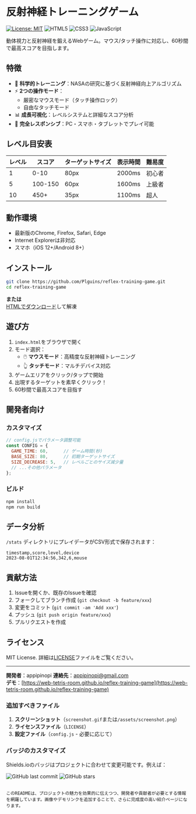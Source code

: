 # 反射神経トレーニングゲーム

[![License: MIT](https://img.shields.io/badge/License-MIT-blue.svg)](https://opensource.org/licenses/MIT)
![HTML5](https://img.shields.io/badge/HTML5-E34F26?logo=html5&logoColor=white)
![CSS3](https://img.shields.io/badge/CSS3-1572B6?logo=css3&logoColor=white)
![JavaScript](https://img.shields.io/badge/JavaScript-F7DF1E?logo=javascript&logoColor=black)

動体視力と反射神経を鍛えるWebゲーム。マウス/タッチ操作に対応し、60秒間で最高スコアを目指します。

## 特徴

- 🎯 **科学的トレーニング**：NASAの研究に基づく反射神経向上アルゴリズム
- ⚡ **2つの操作モード**：
  - 厳密なマウスモード（タッチ操作ロック）
  - 自由なタッチモード
- 📊 **成長可視化**：レベルシステムと詳細なスコア分析
- 📱 **完全レスポンシブ**：PC・スマホ・タブレットでプレイ可能

## レベル目安表

| レベル | スコア   | ターゲットサイズ | 表示時間 | 難易度 |
|--------|----------|------------------|----------|--------|
| 1      | 0-10     | 80px             | 2000ms   | 初心者 |
| 5      | 100-150  | 60px             | 1600ms   | 上級者 |
| 10     | 450+     | 35px             | 1100ms   | 超人   |

## 動作環境

- 最新版のChrome, Firefox, Safari, Edge
- Internet Explorerは非対応
- スマホ（iOS 12+/Android 8+）

## インストール

```bash
git clone https://github.com/Plguins/reflex-training-game.git
cd reflex-training-game
```

**または**  
[HTMLでダウンロード](https://github.com/web-tetris-room/reflex-training-game/releases/download/V1.1/index.html)して解凍

## 遊び方

1. `index.html`をブラウザで開く
2. モード選択：
   - 🖱️ **マウスモード**：高精度な反射神経トレーニング
   - 👆 **タッチモード**：マルチデバイス対応
3. ゲームエリアをクリック/タップで開始
4. 出現するターゲットを素早くクリック！
5. 60秒間で最高スコアを目指す

## 開発者向け

### カスタマイズ

```javascript
// config.jsでパラメータ調整可能
const CONFIG = {
  GAME_TIME: 60,      // ゲーム時間(秒)
  BASE_SIZE: 80,      // 初期ターゲットサイズ
  SIZE_DECREASE: 5,   // レベルごとのサイズ減少量
  // ...その他パラメータ
};
```

### ビルド

```bash
npm install
npm run build
```

## データ分析

`/stats` ディレクトリにプレイデータがCSV形式で保存されます：

```csv
timestamp,score,level,device
2023-08-01T12:34:56,342,6,mouse
```

## 貢献方法

1. Issueを開くか、既存のIssueを確認
2. フォークしてブランチ作成 (`git checkout -b feature/xxx`)
3. 変更をコミット (`git commit -am 'Add xxx'`)
4. プッシュ (`git push origin feature/xxx`)
5. プルリクエストを作成

## ライセンス

MIT License. 詳細は[LICENSE](LICENSE)ファイルをご覧ください。

---

**開発者**：appipinopi 
**連絡先**：appipinopi@gmail.com  
**デモ**：[https://web-tetris-room.github.io/reflex-training-game](https://web-tetris-room.github.io/reflex-training-game)


### 追加すべきファイル

1. **スクリーンショット**（`screenshot.gif`または`/assets/screenshot.png`）
2. **ライセンスファイル**（`LICENSE`）
3. **設定ファイル**（`config.js` - 必要に応じて）

### バッジのカスタマイズ

Shields.ioのバッジはプロジェクトに合わせて変更可能です。例えば：

![GitHub last commit](https://img.shields.io/github/last-commit/web-tetris-room/reflex-training-game)
![GitHub stars](https://img.shields.io/github/stars/web-tetris-room/reflex-training-game)
```

このREADMEは、プロジェクトの魅力を効果的に伝えつつ、開発者や貢献者が必要とする情報を網羅しています。画像やデモリンクを追加することで、さらに完成度の高い紹介ページになります。
